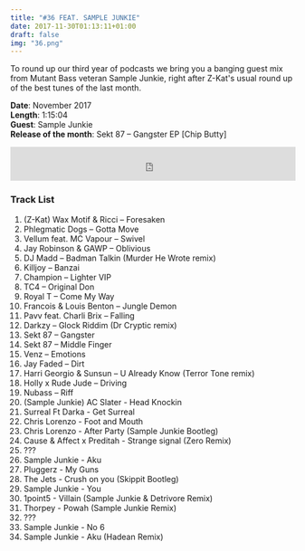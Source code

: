 ```yaml
---
title: "#36 FEAT. SAMPLE JUNKIE"
date: 2017-11-30T01:13:11+01:00
draft: false
img: "36.png"
---
```


To round up our third year of podcasts we bring you a banging guest mix from Mutant Bass veteran Sample Junkie, right after Z-Kat's usual round up of the best tunes of the last month.

**Date**: November 2017  
**Length**: 1:15:04  
**Guest**: Sample Junkie  
**Release of the month**: Sekt 87 – Gangster EP [Chip Butty]

<div>
<iframe width="100%" height="60" src="https://www.mixcloud.com/widget/iframe/?hide_cover=1&mini=1&feed=%2Fzkat%2Fmasquerave-podcast-36-feat-sample-junkie%2F" frameborder="0" ></iframe>
</div>

### Track List

1. (Z-Kat) Wax Motif & Ricci – Foresaken
2. Phlegmatic Dogs – Gotta Move
3. Vellum feat. MC Vapour – Swivel
4. Jay Robinson & GAWP – Oblivious
5. DJ Madd – Badman Talkin (Murder He Wrote remix)
6. Killjoy – Banzai
7. Champion – Lighter VIP
8. TC4 – Original Don
9. Royal T – Come My Way
10. Francois & Louis Benton – Jungle Demon
11. Pavv feat. Charli Brix – Falling
12. Darkzy – Glock Riddim (Dr Cryptic remix)
13. Sekt 87 – Gangster
14. Sekt 87 – Middle Finger
15. Venz – Emotions
16. Jay Faded – Dirt
17. Harri Georgio & Sunsun – U Already Know (Terror Tone remix)
18. Holly x Rude Jude – Driving
19. Nubass – Riff
20. (Sample Junkie) AC Slater - Head Knockin
21. Surreal Ft Darka - Get Surreal
22. Chris Lorenzo - Foot and Mouth
23. Chris Lorenzo - After Party (Sample Junkie Bootleg)
24. Cause & Affect x Preditah - Strange signal (Zero Remix)
25. ???
26. Sample Junkie - Aku
27. Pluggerz - My Guns
28. The Jets - Crush on you (Skippit Bootleg)
29. Sample Junkie - You
30. 1point5 - Villain (Sample Junkie & Detrivore Remix)
31. Thorpey - Powah (Sample Junkie Remix)
32. ???
33. Sample Junkie - No 6
34. Sample Junkie - Aku (Hadean Remix)
